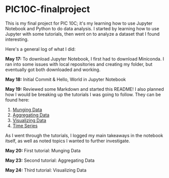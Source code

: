 # PIC10C-finalproject

This is my final project for PIC 10C; it's my learning how to use Jupyter Notebook and Python to do data analysis.
I started by learning how to use Jupyter with some tutorials, then went on to analyze a dataset that I found interesting.

Here's a general log of what I did:

**May 17:** To download Jupyter Notebook, I first had to download Miniconda. I ran into some issues with local repositories
and creating my folder, but eventually got both downloaded and working.

**May 18:** Initial Commit & Hello, World in Jupyter Notebook

**May 19:** Reviewed some Markdown and started this README! I also planned how I would be breaking up the tutorials I was going to follow.
They can be found here:
1. [Munging Data](http://wavedatalab.github.io/datawithpython/munge.html)
2. [Aggregating Data](http://wavedatalab.github.io/datawithpython/aggregate.html)
3. [Visualizing Data](http://wavedatalab.github.io/datawithpython/visualize.html)
4. [Time Series](http://wavedatalab.github.io/datawithpython/timeseries.html)

As I went through the tutorials, I logged my main takeaways in the notebook itself, as well as noted topics I wanted to further investigate.

**May 20:** First tutorial: Munging Data

**May 23:** Second tutorial: Aggregating Data

**May 24:** Third tutorial: Visualizing Data
